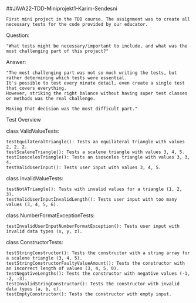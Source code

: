 ##JAVA22-TDD-Miniprojekt1-Karim-Sendesni

    First mini project in the TDD course. The assignment was to create all necessary tests for the code provided by our educator.

  Question:
  
    "What tests might be necessary/important to include, and what was the most challenging part of this project?"

  Answer:
  
    "The most challenging part was not so much writing the tests, but rather determining which tests were essential. 
    It's possible to test every minute detail, even create a single test that covers everything. 
    However, striking the right balance without having super test classes or methods was the real challenge. 
    
    Making that decision was the most difficult part."

Test Overview 

  class ValidValueTests:
  
    testEquilateralTriangle(): Tests an equilateral triangle with values 2, 2, 2.
    testScaleneTriangle(): Tests a scalene triangle with values 3, 4, 5.
    testIsoscelesTriangle(): Tests an isosceles triangle with values 3, 3, 4.
    testValidUserInput(): Tests user input with values 3, 4, 5.
    
  class InvalidValueTests:
  
    testNotATriangle(): Tests with invalid values for a triangle (1, 2, 3).
    testValidUserInputInvalidLength(): Tests user input with too many values (3, 4, 5, 6).
    
  class NumberFormatExceptionTests:
  
    testInvalidUserInputNumberFormatException(): Tests user input with invalid data types (x, y, z).
    
  class ConstructorTests:
  
    testStringConstructor(): Tests the constructor with a string array for a scalene triangle (3, 4, 5).
    testStringConstructorFaultyValueAmount(): Tests the constructor with an incorrect length of values (3, 4, 5, 0).
    testNegativeLengths(): Tests the constructor with negative values (-1, -2, -3).
    testInvalidStringConstructor(): Tests the constructor with invalid data types (a, b, c).
    testEmptyConstructor(): Tests the constructor with empty input.
